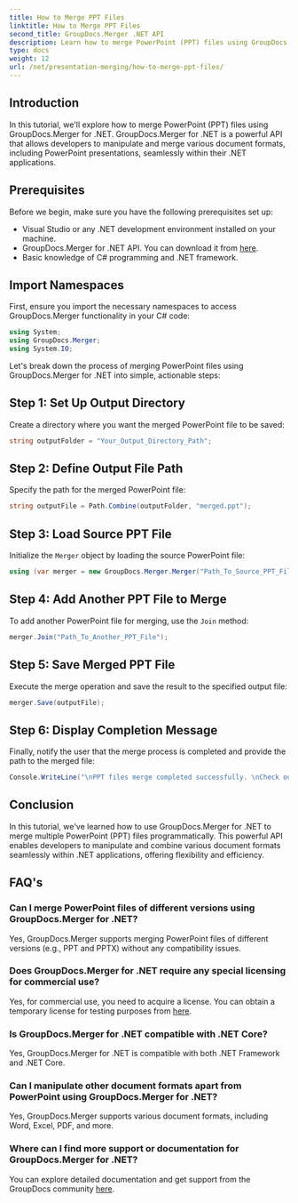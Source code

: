 ```yaml
---
title: How to Merge PPT Files
linktitle: How to Merge PPT Files
second_title: GroupDocs.Merger .NET API
description: Learn how to merge PowerPoint (PPT) files using GroupDocs.Merger for .NET effortlessly. Enhance your .NET applications with this powerful API.
type: docs
weight: 12
url: /net/presentation-merging/how-to-merge-ppt-files/
---
```

## Introduction
In this tutorial, we'll explore how to merge PowerPoint (PPT) files using GroupDocs.Merger for .NET. GroupDocs.Merger for .NET is a powerful API that allows developers to manipulate and merge various document formats, including PowerPoint presentations, seamlessly within their .NET applications.
## Prerequisites
Before we begin, make sure you have the following prerequisites set up:
- Visual Studio or any .NET development environment installed on your machine.
- GroupDocs.Merger for .NET API. You can download it from [here](https://releases.groupdocs.com/merger/net/).
- Basic knowledge of C# programming and .NET framework.

## Import Namespaces
First, ensure you import the necessary namespaces to access GroupDocs.Merger functionality in your C# code:
```csharp
using System; 
using GroupDocs.Merger;
using System.IO;
```

Let's break down the process of merging PowerPoint files using GroupDocs.Merger for .NET into simple, actionable steps:
## Step 1: Set Up Output Directory
Create a directory where you want the merged PowerPoint file to be saved:
```csharp
string outputFolder = "Your_Output_Directory_Path";
```
## Step 2: Define Output File Path
Specify the path for the merged PowerPoint file:
```csharp
string outputFile = Path.Combine(outputFolder, "merged.ppt");
```
## Step 3: Load Source PPT File
Initialize the `Merger` object by loading the source PowerPoint file:
```csharp
using (var merger = new GroupDocs.Merger.Merger("Path_To_Source_PPT_File"))
```
## Step 4: Add Another PPT File to Merge
To add another PowerPoint file for merging, use the `Join` method:
```csharp
merger.Join("Path_To_Another_PPT_File");
```
## Step 5: Save Merged PPT File
Execute the merge operation and save the result to the specified output file:
```csharp
merger.Save(outputFile);
```
## Step 6: Display Completion Message
Finally, notify the user that the merge process is completed and provide the path to the merged file:
```csharp
Console.WriteLine("\nPPT files merge completed successfully. \nCheck output in {0}", outputFolder);
```

## Conclusion
In this tutorial, we've learned how to use GroupDocs.Merger for .NET to merge multiple PowerPoint (PPT) files programmatically. This powerful API enables developers to manipulate and combine various document formats seamlessly within .NET applications, offering flexibility and efficiency.

## FAQ's
### Can I merge PowerPoint files of different versions using GroupDocs.Merger for .NET?
Yes, GroupDocs.Merger supports merging PowerPoint files of different versions (e.g., PPT and PPTX) without any compatibility issues.
### Does GroupDocs.Merger for .NET require any special licensing for commercial use?
Yes, for commercial use, you need to acquire a license. You can obtain a temporary license for testing purposes from [here](https://purchase.groupdocs.com/temporary-license/).
### Is GroupDocs.Merger for .NET compatible with .NET Core?
Yes, GroupDocs.Merger for .NET is compatible with both .NET Framework and .NET Core.
### Can I manipulate other document formats apart from PowerPoint using GroupDocs.Merger for .NET?
Yes, GroupDocs.Merger supports various document formats, including Word, Excel, PDF, and more.
### Where can I find more support or documentation for GroupDocs.Merger for .NET?
You can explore detailed documentation and get support from the GroupDocs community [here](https://forum.groupdocs.com/c/merger/32).
